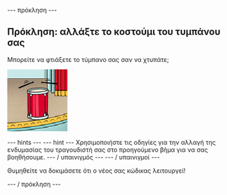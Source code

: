 \--- πρόκληση \---

## Πρόκληση: αλλάξτε το κοστούμι του τυμπάνου σας

Μπορείτε να φτιάξετε το τύμπανο σας σαν να χτυπάτε;

![screenshot](images/band-drum-final.png)

\--- hints \--- \--- hint \--- Χρησιμοποιήστε τις οδηγίες για την αλλαγή της ενδυμασίας του τραγουδιστή σας στο προηγούμενο βήμα για να σας βοηθήσουμε. \--- / υπαινιγμός \--- \--- / υπαινιγμοί \---

Θυμηθείτε να δοκιμάσετε ότι ο νέος σας κώδικας λειτουργεί!

\--- / πρόκληση \---